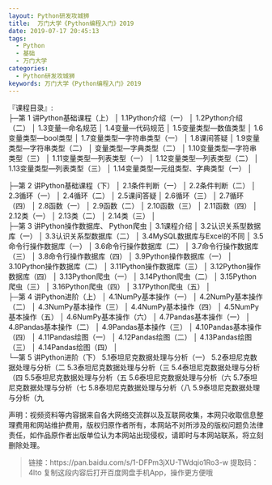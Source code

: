 ```yaml
---
layout: Python研发攻城狮
title:  万门大学《Python编程入门》2019
date: 2019-07-17 20:45:13
tags:
  - Python
  - 基础
  - 万门大学
categories:
  - Python研发攻城狮
keywords: 万门大学《Python编程入门》2019
---
```

『课程目录』:  
├─第 1 讲Python基础课程（上）
│      1.1Python介绍（一）
│      1.2Python介绍（二）
│      1.3变量—命名规范
│      1.4变量—代码规范
│      1.5变量类型—数值类型
│      1.6变量类型—bool类型
│      1.7变量类型—字符串类型（一）
│      1.8课间答疑
│      1.9变量类型—字符串类型（二）
│      变量类型—字典类型（二）
│      1.10变量类型—字符串类型（三）
│      1.11变量类型—列表类型（一）
│      1.12变量类型—列表类型（二）
│      1.13变量类型—列表类型（三）
│      1.14变量类型—元组类型、字典类型（一）
│      
<!-- more --> 
├─第 2 讲Python基础课程（下）
│      2.1条件判断（一）
│      2.2条件判断（二）
│      2.3循环（一）
│      2.4循环（二）
│      2.5课间答疑
│      2.6循环（三）
│      2.7循环（四）
│      2.8函数（一）
│      2.9函数（二）
│      2.10函数（三）
│      2.11函数（四）
│      2.12类（一）
│      2.13类（二）
│      2.14类（三）
│      
├─第 3 讲Python操作数据库、 Python爬虫
│      3.1课程介绍
│      3.2认识关系型数据库（一）
│      3.3认识关系型数据库（二）
│      3.4MySQL数据库与Excel的不同
│      3.5命令行操作数据库（一）
│      3.6命令行操作数据库（二）
│      3.7命令行操作数据库（三）
│      3.8命令行操作数据库（四）
│      3.9Python操作数据库（一）
│      3.10Python操作数据库（二）
│      3.11Python操作数据库（三）
│      3.12Python操作数据库（四）
│      3.13Python爬虫（一）
│      3.14Python爬虫（二）
│      3.15Python爬虫（三）
│      3.16Python爬虫（四）
│      3.17Python爬虫（五）
│      
├─第 4 讲Python进阶（上）
│      4.1NumPy基本操作（一）
│      4.2NumPy基本操作（二）
│      4.3NumPy基本操作（三）
│      4.4NumPy基本操作（四）
│      4.5NumPy基本操作（五）
│      4.6NumPy基本操作（六）
│      4.7Pandas基本操作（一）
│      4.8Pandas基本操作（二）
│      4.9Pandas基本操作（三）
│      4.10Pandas基本操作（四）
│      4.11Pandas绘图（一）
│      4.12Pandas绘图（二）
│      4.13Pandas绘图（三）
│      4.14Pandas绘图（四）
│      
└─第 5 讲Python进阶（下）
        5.1泰坦尼克数据处理与分析（一）
        5.2泰坦尼克数据处理与分析（二
        5.3泰坦尼克数据处理与分析（三
        5.4泰坦尼克数据处理与分析（四
        5.5泰坦尼克数据处理与分析（五
        5.6泰坦尼克数据处理与分析（六
        5.7泰坦尼克数据处理与分析（七
        5.8泰坦尼克数据处理与分析（八
        5.9泰坦尼克数据处理与分析（九

<div class="post-copyright">
    <div class="post-copyright__author">
      <span class="post-copyright-meta">声明：视频资料等内容据来自各大网络交流群以及互联网收集，本网只收取信息整理费用和网站维护费用，版权归原作者所有，本网站不对所涉及的版权问题负法律责任，如作品原作者出版单位认为本网站出现侵权，请即时与本网站联系，将立刻删除处理。 </span>
    </div>
</div>

<blockquote class="blockquote-center">
链接：https://pan.baidu.com/s/1-DFPm3jXU-TWdqio1Ro3-w 
提取码：4lto 
复制这段内容后打开百度网盘手机App，操作更方便哦
</blockquote>

